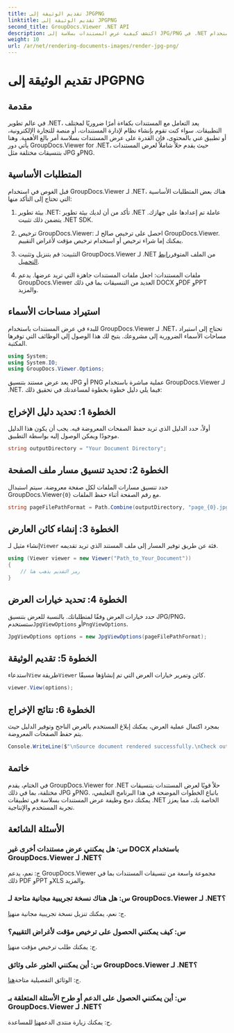 ```yaml
---
title: تقديم الوثيقة إلى JPGPNG
linktitle: تقديم الوثيقة إلى JPGPNG
second_title: GroupDocs.Viewer .NET API
description: اكتشف كيفية عرض المستندات بسلاسة إلى JPG/PNG في .NET باستخدام GroupDocs.Viewer لتحسين تجربة المستخدم والإنتاجية.
weight: 10
url: /ar/net/rendering-documents-images/render-jpg-png/
---
```


# تقديم الوثيقة إلى JPGPNG

## مقدمة

في عالم تطوير .NET، يعد التعامل مع المستندات بكفاءة أمرًا ضروريًا لمختلف التطبيقات. سواء كنت تقوم بإنشاء نظام لإدارة المستندات، أو منصة للتجارة الإلكترونية، أو تطبيق غني بالمحتوى، فإن القدرة على عرض المستندات بسلاسة أمر بالغ الأهمية. وهنا يأتي دور GroupDocs.Viewer for .NET، حيث يقدم حلاً شاملاً لعرض المستندات بتنسيقات مختلفة مثل JPG وPNG.

## المتطلبات الأساسية

قبل الغوص في استخدام GroupDocs.Viewer لـ .NET، هناك بعض المتطلبات الأساسية التي تحتاج إلى التأكد منها:

1. بيئة تطوير .NET: تأكد من أن لديك بيئة تطوير .NET عاملة تم إعدادها على جهازك. يتضمن ذلك تثبيت .NET SDK.

2. ترخيص GroupDocs.Viewer: احصل على ترخيص صالح لـ GroupDocs.Viewer. يمكنك إما شراء ترخيص أو استخدام ترخيص مؤقت لأغراض التقييم.

3.  التثبيت: قم بتنزيل وتثبيت GroupDocs.Viewer لـ .NET من الملف المتوفر[رابط التحميل](https://releases.groupdocs.com/viewer/net/).

4. ملفات المستندات: اجعل ملفات المستندات جاهزة التي تريد عرضها. يدعم GroupDocs.Viewer العديد من التنسيقات بما في ذلك DOCX وPDF وPPT والمزيد.

## استيراد مساحات الأسماء

للبدء في عرض المستندات باستخدام GroupDocs.Viewer لـ .NET، تحتاج إلى استيراد مساحات الأسماء الضرورية إلى مشروعك. يتيح لك هذا الوصول إلى الوظائف التي توفرها المكتبة.

```csharp
using System;
using System.IO;
using GroupDocs.Viewer.Options;
```

يعد عرض مستند بتنسيق JPG أو PNG عملية مباشرة باستخدام GroupDocs.Viewer لـ .NET. فيما يلي دليل خطوة بخطوة لمساعدتك في تحقيق ذلك:

## الخطوة 1: تحديد دليل الإخراج

أولاً، حدد الدليل الذي تريد حفظ الصفحات المعروضة فيه. يجب أن يكون هذا الدليل موجودًا ويمكن الوصول إليه بواسطة التطبيق.

```csharp
string outputDirectory = "Your Document Directory";
```

## الخطوة 2: تحديد تنسيق مسار ملف الصفحة

 حدد تنسيق مسارات الملفات لكل صفحة معروضة. سيتم استبدال GroupDocs.Viewer`{0}` مع رقم الصفحة أثناء حفظ الملفات.

```csharp
string pageFilePathFormat = Path.Combine(outputDirectory, "page_{0}.jpg");
```

## الخطوة 3: إنشاء كائن العارض

 إنشاء مثيل لـ`Viewer` فئة عن طريق توفير المسار إلى ملف المستند الذي تريد تقديمه.

```csharp
using (Viewer viewer = new Viewer("Path_to_Your_Document"))
{
    // رمز التقديم يذهب هنا
}
```

## الخطوة 4: تحديد خيارات العرض

حدد خيارات العرض وفقًا لمتطلباتك. بالنسبة للعرض بتنسيق JPG/PNG، ستستخدم`JpgViewOptions` أو`PngViewOptions`.

```csharp
JpgViewOptions options = new JpgViewOptions(pageFilePathFormat);
```

## الخطوة 5: تقديم الوثيقة

 استدعاء`View` طريقة`Viewer` كائن وتمرير خيارات العرض التي تم إنشاؤها مسبقًا.

```csharp
viewer.View(options);
```

## الخطوة 6: نتائج الإخراج

بمجرد اكتمال عملية العرض، يمكنك إبلاغ المستخدم بالعرض الناجح وتوفير الدليل حيث يتم حفظ الصفحات المعروضة.

```csharp
Console.WriteLine($"\nSource document rendered successfully.\nCheck output in {outputDirectory}.");
```

## خاتمة

في الختام، يقدم GroupDocs.Viewer for .NET حلاً قويًا لعرض المستندات بتنسيقات مختلفة، بما في ذلك JPG وPNG. باتباع الخطوات الموضحة في هذا البرنامج التعليمي، يمكنك دمج وظيفة عرض المستندات بسلاسة في تطبيقات .NET الخاصة بك، مما يعزز تجربة المستخدم والإنتاجية.

## الأسئلة الشائعة

### س: هل يمكنني عرض مستندات أخرى غير DOCX باستخدام GroupDocs.Viewer لـ .NET؟

ج: نعم، يدعم GroupDocs.Viewer مجموعة واسعة من تنسيقات المستندات بما في ذلك PDF وPPT وXLS والمزيد.

### س: هل هناك نسخة تجريبية مجانية متاحة لـ GroupDocs.Viewer لـ .NET؟

 ج: نعم، يمكنك تنزيل نسخة تجريبية مجانية من[هنا](https://releases.groupdocs.com/).

### س: كيف يمكنني الحصول على ترخيص مؤقت لأغراض التقييم؟

ج: يمكنك طلب ترخيص مؤقت من[هنا](https://purchase.groupdocs.com/temporary-license/).

### س: أين يمكنني العثور على وثائق GroupDocs.Viewer لـ .NET؟

 ج: الوثائق التفصيلية متاحة[هنا](https://tutorials.groupdocs.com/viewer/net/).

### س: أين يمكنني الحصول على الدعم أو طرح الأسئلة المتعلقة بـ GroupDocs.Viewer لـ .NET؟

 ج: يمكنك زيارة منتدى الدعم[هنا](https://forum.groupdocs.com/c/viewer/9) للمساعدة.